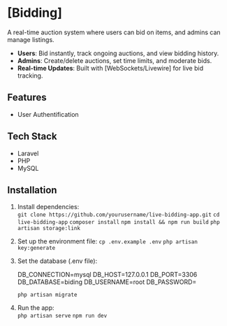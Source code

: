 # [Bidding]  
A real-time auction system where users can bid on items, and admins can manage listings.  
- **Users**: Bid instantly, track ongoing auctions, and view bidding history.  
- **Admins**: Create/delete auctions, set time limits, and moderate bids.  
- **Real-time Updates**: Built with [WebSockets/Livewire] for live bid tracking. 

## Features  
- User Authentification


## Tech Stack  
- Laravel  
- PHP  
- MySQL  

## Installation   
1. Install dependencies:  
   `git clone https://github.com/yourusername/live-bidding-app.git`
    `cd live-bidding-app`
    `composer install`
    `npm install && npm run build`
    `php artisan storage:link`
3. Set up the environment file:
    `cp .env.example .env`
    `php artisan key:generate`
4. Set the database (.env file):

    DB_CONNECTION=mysql
    DB_HOST=127.0.0.1
    DB_PORT=3306
    DB_DATABASE=biding
    DB_USERNAME=root
    DB_PASSWORD=

    `php artisan migrate`
5. Run the app:  
   `php artisan serve`
   `npm run dev`